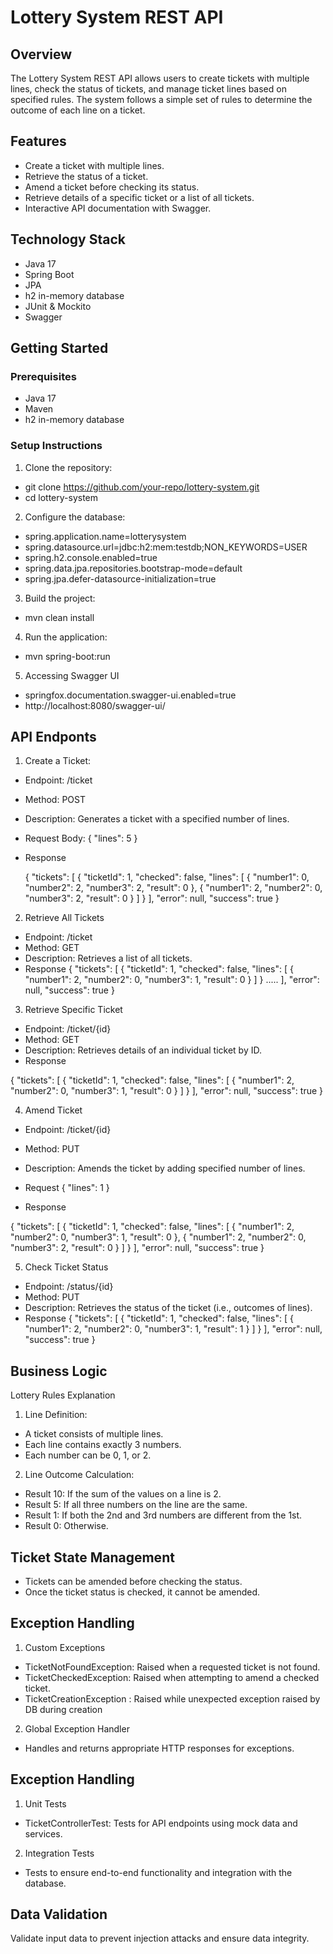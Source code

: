 # Lottery System REST API

## Overview

The Lottery System REST API allows users to create tickets with multiple lines, check the status of tickets, and manage ticket lines based on specified rules. The system follows a simple set of rules to determine the outcome of each line on a ticket.

## Features

- Create a ticket with multiple lines.
- Retrieve the status of a ticket.
- Amend a ticket before checking its status.
- Retrieve details of a specific ticket or a list of all tickets.
- Interactive API documentation with Swagger.

## Technology Stack

- Java 17
- Spring Boot
- JPA
- h2 in-memory database
- JUnit & Mockito
- Swagger

## Getting Started

### Prerequisites

- Java 17
- Maven
- h2 in-memory database

### Setup Instructions

1. Clone the repository:
- git clone https://github.com/your-repo/lottery-system.git
- cd lottery-system
   
2. Configure the database:

- spring.application.name=lotterysystem
- spring.datasource.url=jdbc:h2:mem:testdb;NON_KEYWORDS=USER
- spring.h2.console.enabled=true
- spring.data.jpa.repositories.bootstrap-mode=default
- spring.jpa.defer-datasource-initialization=true

3. Build the project:
- mvn clean install

4. Run the application:
- mvn spring-boot:run

5. Accessing Swagger UI
- springfox.documentation.swagger-ui.enabled=true
- http://localhost:8080/swagger-ui/


## API Endponts

1. Create a Ticket:

- Endpoint: /ticket
- Method: POST
- Description: Generates a ticket with a specified number of lines.
- Request Body:
   {
     "lines": 5
   }
- Response
   
   {
    "tickets": [
        {
            "ticketId": 1,
            "checked": false,
            "lines": [
                {
                    "number1": 0,
                    "number2": 2,
                    "number3": 2,
                    "result": 0
                },
                {
                    "number1": 2,
                    "number2": 0,
                    "number3": 2,
                    "result": 0
                }
            ]
        }
    ],
    "error": null,
    "success": true
}

2. Retrieve All Tickets

- Endpoint: /ticket
- Method: GET
- Description: Retrieves a list of all tickets.
- Response 
	{
	    "tickets": [
	        {
	            "ticketId": 1,
	            "checked": false,
	            "lines": [
	                {
	                    "number1": 2,
	                    "number2": 0,
	                    "number3": 1,
	                    "result": 0
	                }
	            ]
	        }
	        .....
	    ],
	    "error": null,
	    "success": true
	}

3. Retrieve Specific Ticket

- Endpoint: /ticket/{id}
- Method: GET
- Description: Retrieves details of an individual ticket by ID.
- Response

{
    "tickets": [
        {
            "ticketId": 1,
            "checked": false,
            "lines": [
                {
                    "number1": 2,
                    "number2": 0,
                    "number3": 1,
                    "result": 0
                }
            ]
        }
    ],
    "error": null,
    "success": true
} 

4. Amend Ticket

- Endpoint: /ticket/{id}
- Method: PUT
- Description: Amends the ticket by adding specified number of lines.
- Request 
{
  "lines": 1
}

- Response

{
    "tickets": [
        {
            "ticketId": 1,
            "checked": false,
            "lines": [
                {
                    "number1": 2,
                    "number2": 0,
                    "number3": 1,
                    "result": 0
                },
                {
                    "number1": 2,
                    "number2": 0,
                    "number3": 2,
                    "result": 0
                }
            ]
        }
    ],
    "error": null,
    "success": true
} 


5. Check Ticket Status
- Endpoint: /status/{id}
- Method: PUT
- Description: Retrieves the status of the ticket (i.e., outcomes of lines).
- Response
 {
    "tickets": [
        {
            "ticketId": 1,
            "checked": false,
            "lines": [
                {
                    "number1": 2,
                    "number2": 0,
                    "number3": 1,
                    "result": 1
                }
            ]
        }
    ],
    "error": null,
    "success": true
}

## Business Logic

Lottery Rules Explanation

  1. Line Definition:
  - A ticket consists of multiple lines.
  - Each line contains exactly 3 numbers.
  - Each number can be 0, 1, or 2.
  
  2. Line Outcome Calculation:
  
  - Result 10: If the sum of the values on a line is 2.
  - Result 5: If all three numbers on the line are the same.
  - Result 1: If both the 2nd and 3rd numbers are different from the 1st.
  - Result 0: Otherwise.

## Ticket State Management

 - Tickets can be amended before checking the status.
 - Once the ticket status is checked, it cannot be amended.
 
## Exception Handling

1. Custom Exceptions
  - TicketNotFoundException: Raised when a requested ticket is not found.
  - TicketCheckedException: Raised when attempting to amend a checked ticket.
  - TicketCreationException : Raised while unexpected exception raised by DB during creation 
2. Global Exception Handler
  - Handles and returns appropriate HTTP responses for exceptions.
  
## Exception Handling

 1. Unit Tests
 - TicketControllerTest: Tests for API endpoints using mock data and services.
 
 2. Integration Tests
  - Tests to ensure end-to-end functionality and integration with the database.
 
  
## Data Validation 
  Validate input data to prevent injection attacks and ensure data integrity.
 
	
